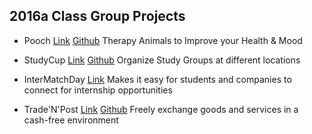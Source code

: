 2016a Class Group Projects
-------------

- Pooch [Link](https://poochsd.herokuapp.com/welcome/index) [Github](https://github.com/kakoga/PetApp)   Therapy Animals to Improve your Health & Mood

- StudyCup [Link](http://www.studycup.com) [Github](https://github.com/Nat14/Coffeeshop-group-project)   Organize Study Groups at different locations  

- InterMatchDay [Link](https://internmatchday.herokuapp.com/)  Makes it easy for students and companies to connect for internship opportunities

- Trade'N'Post [Link](https://pure-wildwood-65067.herokuapp.com/) [Github](https://github.com/donohue76/Bartering)   Freely exchange goods and services in a cash-free environment  
